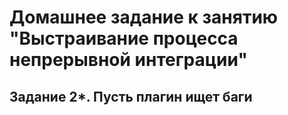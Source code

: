 # Домашнее задание к занятию "Выстраивание процесса непрерывной интеграции"

## Задание 2*. Пусть плагин ищет баги